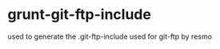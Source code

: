 grunt-git-ftp-include
=====================

used to generate the .git-ftp-include used for git-ftp by resmo
